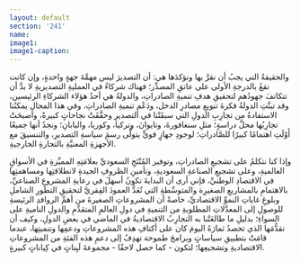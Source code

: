 ```yaml
---
layout: default
section: '241'
name:
image1: 
image1-caption: 
---
```

والحقيقةُ التي يجبُ أن نقرَّ بها ونؤكدَها هي: أن التصديرَ ليس مهمَّةَ جهةٍ واحدةٍ، وإن كانت تقعُ بالدرجةِ الأولى على عاتقِ المصدِّر؛ فهناك شركاءُ في العمليةِ التصديريةِ لا بدَّ أن تتكاتفَ جهودُهم لتحقيقِ هدفِ تنميةِ الصادراتِ، والدولةُ هي أحدُ هؤلاء الشركاءِ الرئيسين، وقد تبنَّتِ الدولةُ فكرةَ تنويعِ مصادرِ الدخل، ودَعْمِ تنميةِ الصادراتِ. وفي هذا المجال يمكنُنا الاستفادةُ من تجارِبِ الدولِ التي سبقَتْنا في التصديرِ وحقَّقَتْ نجاحاتٍ كبيرةً، وأصبحَتْ تجارِبُها محلَّ دراسةٍ؛ مثلِ سنغافورةَ، وتايوانَ، وتركيا، وكوريا، واليابانِ؛ ونجدُ أنها جميعًا أَوْلَتِ اهتمامًا كبيرًا للصَّادراتِ؛ لوجودِ جهازٍ قويٍّ يتولَّى رسمَ سياسةِ التصديرِ، والتنسيقَ مع الأجهزةِ المعنيَّةِ بالتجارةِ الخارجيةِ.

وإذا كنا نتكلمُ على تشجيعِ الصادراتِ، وتوفير المُنْتَجِ السعوديِّ بعلامَتِهِ المميِّزةِ في الأسواقِ العالميةِ، وعلى تشجيعِ الصناعةِ السعوديةِ، وتأمينِ الظروفِ الجيدةِ لانطلاقتِها ومساهمتِها في الاقتصادِ الوطنيِّ، فإني أرى أن البدايةَ تكونُ أسهلَ في رعايةِ المشروعِ الصناعيِّ، بالاهتمامِ بالمشاريعِ الصغيرِة والمتوسِّطةِ التي تُعَدُّ العمودَ الفِقريَّ لتحقيقِ التطورِ الشاملِ وبلوغِ غاياتِ النموِّ الاقتصاديِّ، خاصةً أن المشروعاتِ الصغيرةَ من أهمِّ الروافدِ الرئيسةِ للوصولِ إلى المعدَّلاتِ المطلوبةِ من التنميةِ في دولِ العالمِ المتقدِّمِ والدولِ الناميةِ على السواءِ؛ بدليلِ ما طالعَتْنا به التجارِبُ الاقتصاديةُ في الماضي في بعضِ الدولِ، وكيف أن تقدُّمَها الذي تحصدُ ثمارَهُ اليومَ كان على أكتافِ هذه المشروعاتِ ودعمِها وتنميتِها، عندما قامَتْ بتطبيقِ سياساتٍ وبرامجَ طموحة تهدِفُ إلى دعمِ هذه الفئةِ من المشروعاتِ الاقتصاديةِ وتشجيعِها؛ لتكون - كما حصل لاحقًا - مجموعةَ لَبِناتٍ في كِياناتٍ كبيرةٍ.
